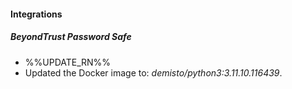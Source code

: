 
#### Integrations

##### BeyondTrust Password Safe

- %%UPDATE_RN%%
- Updated the Docker image to: *demisto/python3:3.11.10.116439*.
